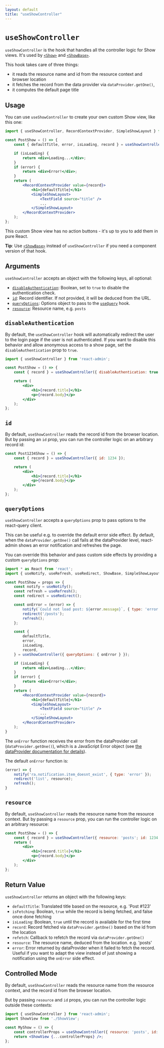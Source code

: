 ```yaml
---
layout: default
title: "useShowController"
---
```


# `useShowController`

`useShowController` is the hook that handles all the controller logic for Show views. It's used by [`<Show>`](./Show.md) and [`<ShowBase>`](./ShowBase.md).

This hook takes care of three things:

- it reads the resource name and id from the resource context and browser location
- it fetches the record from the data provider via `dataProvider.getOne()`,
- it computes the default page title

## Usage

You can use `useShowController` to create your own custom Show view, like this one:

```jsx
import { useShowController, RecordContextProvider, SimpleShowLayout } from 'react-admin';

const PostShow = () => {
    const { defaultTitle, error, isLoading, record } = useShowController();

    if (isLoading) {
        return <div>Loading...</div>;
    }
    if (error) {
        return <div>Error!</div>;
    }
    return (
        <RecordContextProvider value={record}>
            <h1>{defaultTitle}</h1>
            <SimpleShowLayout>
                <TextField source="title" />
                ...
            </SimpleShowLayout>
        </RecordContextProvider>
    );
};
```

This custom Show view has no action buttons - it's up to you to add them in pure React.

**Tip**: Use [`<ShowBase>`](./ShowBase.md) instead of `useShowController` if you need a component version of that hook.

## Arguments

`useShowController` accepts an object with the following keys, all optional: 

* [`disableAuthentication`](#disableauthentication): Boolean, set to `true` to disable the authentication check.
* [`id`](#id): Record identifier. If not provided, it will be deduced from the URL.
* [`queryOptions`](#queryoptions): Options object to pass to the [`useQuery`](./Actions.mdl#usequery-and-usemutation) hook.
* [`resource`](#resource): Resource name, e.g. `posts`

## `disableAuthentication`

By default, the `useShowController` hook will automatically redirect the user to the login page if the user is not authenticated. If you want to disable this behavior and allow anonymous access to a show page, set the `disableAuthentication` prop to `true`.

```jsx
import { useShowController } from 'react-admin';

const PostShow = () => {
    const { record } = useShowController({ disableAuthentication: true });

    return (
        <div>
            <h1>{record.title}</h1>
            <p>{record.body}</p>
        </div>
    );
};
```

## `id`

By default, `useShowController` reads the record id from the browser location. But by passing an `id` prop, you can run the controller logic on an arbitrary record id:

```jsx
const Post1234Show = () => {
    const { record } = useShowController({ id: 1234 });

    return (
        <div>
            <h1>{record.title}</h1>
            <p>{record.body}</p>
        </div>
    );
};
```

## `queryOptions`

`useShowController` accepts a `queryOptions` prop to pass options to the react-query client. 

This can be useful e.g. to override the default error side effect. By default, when the `dataProvider.getOne()` call fails at the dataProvider level, react-admin shows an error notification and refreshes the page.

You can override this behavior and pass custom side effects by providing a custom `queryOptions` prop:

```jsx
import * as React from 'react';
import { useNotify, useRefresh, useRedirect, ShowBase, SimpleShowLayout } from 'react-admin';

const PostShow = props => {
    const notify = useNotify();
    const refresh = useRefresh();
    const redirect = useRedirect();

    const onError = (error) => {
        notify(`Could not load post: ${error.message}`, { type: 'error' });
        redirect('/posts');
        refresh();
    };

    const {
        defaultTitle,
        error,
        isLoading,
        record,
    } = useShowController({ queryOptions: { onError } });

    if (isLoading) {
        return <div>Loading...</div>;
    }
    if (error) {
        return <div>Error!</div>;
    }
    return (
        <RecordContextProvider value={record}>
            <h1>{defaultTitle}</h1>
            <SimpleShowLayout>
                <TextField source="title" />
                ...
            </SimpleShowLayout>
        </RecordContextProvider>
    );
}
```

The `onError` function receives the error from the dataProvider call (`dataProvider.getOne()`), which is a JavaScript Error object (see [the dataProvider documentation for details](./DataProviderWriting.md#error-format)).

The default `onError` function is:

```js
(error) => {
    notify('ra.notification.item_doesnt_exist', { type: 'error' });
    redirect('list', resource);
    refresh();
}
```

## `resource`

By default, `useShowController` reads the resource name from the resource context. But by passing a `resource` prop, you can run the controller logic on an arbitrary resource:

```jsx
const PostShow = () => {
    const { record } = useShowController({ resource: 'posts'; id: 1234 });
    return (
        <div>
            <h1>{record.title}</h1>
            <p>{record.body}</p>
        </div>
    );
};
```

## Return Value

`useShowController` returns an object with the following keys:

* `defaultTitle`: Translated title based on the resource, e.g. 'Post #123'
* `isFetching`: Boolean, `true` while the record is being fetched, and false once done fetching
* `isLoading`: Boolean, `true` until the record is available for the first time
* `record`: Record fetched via `dataProvider.getOne()` based on the id from the location
* `refetch`: Callback to refetch the record via `dataProvider.getOne()`
* `resource`: The resource name, deduced from the location. e.g. 'posts'
* `error`: Error returned by dataProvider when it failed to fetch the record. Useful if you want to adapt the view instead of just showing a notification using the `onError` side effect.

## Controlled Mode

By default, `useShowController` reads the resource name from the resource context, and the record id from the browser location.

But by passing `resource` and `id` props, you can run the controller logic outside these contexts:

```jsx
import { useShowController } from 'react-admin';
import ShowView from './ShowView';

const MyShow = () => {
    const controllerProps = useShowController({ resource: 'posts', id: 1234 });
    return <ShowView {...controllerProps} />;
};
```

